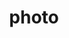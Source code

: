 ---
layout: photo
title:  photo
image: 20080509-4584879074-portland-market-man.jpg
categories: photo
tags: portland
---